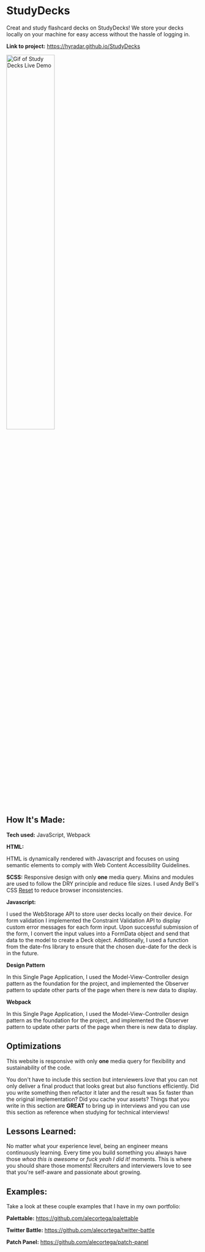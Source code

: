 # StudyDecks

Creat and study flashcard decks on StudyDecks! We store your decks locally on your machine for easy access without the hassle of logging in.

**Link to project:** https://hyradar.github.io/StudyDecks

<!-- ![Gif of Study Decks Live Demo][gif] -->
<img src="https://github.com/hyradar/StudyDecks/blob/main/ReadMeImages/StudyDecksMobileDemo.gif" alt="Gif of Study Decks Live Demo" width="50%"/>


## How It's Made:

**Tech used:** JavaScript, Webpack

**HTML:**

HTML is dynamically rendered with Javascript and focuses on using semantic elements to comply with Web Content Accessibility Guidelines.

**SCSS:** 
Responsive design with only **one** media query. Mixins and modules are used to follow the DRY principle and reduce file sizes. I used Andy Bell's CSS [Reset](https://andy-bell.co.uk/a-modern-css-reset/) to reduce browser inconsistencies.

**Javascript:** 

I used the WebStorage API to store user decks locally on their device. For form validation I  implemented the Constraint Validation API to display custom error messages for each form input. Upon successful submission of the form, I convert the input values into a FormData object and send that data to the model to create a Deck object. Additionally, I used a function from the date-fns library to ensure that the chosen due-date for the deck is in the future.

**Design Pattern**

In this Single Page Application, I used the Model-View-Controller design pattern as the foundation for the project, and implemented the Observer pattern to update other parts of the page when there is new data to display.

**Webpack**

In this Single Page Application, I used the Model-View-Controller design pattern as the foundation for the project, and implemented the Observer pattern to update other parts of the page when there is new data to display.

## Optimizations

This website is responsive with only **one** media query for flexibility and sustainability of the code.

You don't have to include this section but interviewers *love* that you can not only deliver a final product that looks great but also functions efficiently. Did you write something then refactor it later and the result was 5x faster than the original implementation? Did you cache your assets? Things that you write in this section are **GREAT** to bring up in interviews and you can use this section as reference when studying for technical interviews!

## Lessons Learned:

No matter what your experience level, being an engineer means continuously learning. Every time you build something you always have those *whoa this is awesome* or *fuck yeah I did it!* moments. This is where you should share those moments! Recruiters and interviewers love to see that you're self-aware and passionate about growing.

## Examples:

Take a look at these couple examples that I have in my own portfolio:

**Palettable:** https://github.com/alecortega/palettable

**Twitter Battle:** https://github.com/alecortega/twitter-battle

**Patch Panel:** https://github.com/alecortega/patch-panel



<!-- [gif]: https://github.com/hyradar/StudyDecks/blob/main/ReadMeImages/StudyDecksMobileDemo.gif "A Gif of a Live Demo of Study Decks Website" -->
